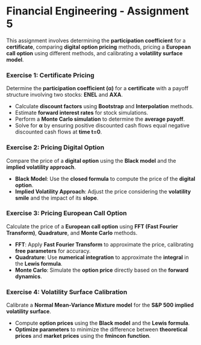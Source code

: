 # Financial Engineering - Assignment 5

This assignment involves determining the **participation coefficient** for a **certificate**, comparing **digital option pricing** methods, pricing a **European call option** using different methods, and calibrating a **volatility surface model**.

### Exercise 1: Certificate Pricing

Determine the **participation coefficient (α)** for a **certificate** with a payoff structure involving two stocks: **ENEL** and **AXA**.

- Calculate **discount factors** using **Bootstrap** and **Interpolation** methods.
- Estimate **forward interest rates** for stock simulations.
- Perform a **Monte Carlo simulation** to determine the **average payoff**.
- Solve for **α** by ensuring positive discounted cash flows equal negative discounted cash flows at **time t=0**.

### Exercise 2: Pricing Digital Option

Compare the price of a **digital option** using the **Black model** and the **implied volatility approach**.

- **Black Model**: Use the **closed formula** to compute the price of the **digital option**.
- **Implied Volatility Approach**: Adjust the price considering the **volatility smile** and the impact of its **slope**.

### Exercise 3: Pricing European Call Option

Calculate the price of a **European call option** using **FFT (Fast Fourier Transform)**, **Quadrature**, and **Monte Carlo** methods.

- **FFT**: Apply **Fast Fourier Transform** to approximate the price, calibrating **free parameters** for accuracy.
- **Quadrature**: Use **numerical integration** to approximate the **integral** in the **Lewis formula**.
- **Monte Carlo**: Simulate the **option price** directly based on the **forward dynamics**.

### Exercise 4: Volatility Surface Calibration

Calibrate a **Normal Mean-Variance Mixture model** for the **S&P 500 implied volatility surface**.

- Compute **option prices** using the **Black model** and the **Lewis formula**.
- **Optimize parameters** to minimize the difference between **theoretical prices** and **market prices** using the **fmincon function**.
